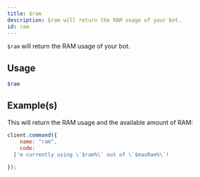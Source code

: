 ```yaml
---
title: $ram
description: $ram will return the RAM usage of your bot.
id: ram
---
```


`$ram` will return the RAM usage of your bot.

## Usage

```php
$ram
```

## Example(s)

This will return the RAM usage and the available amount of RAM:

```javascript
client.command({
    name: "ram",
    code: `
  I'm currently using \`$ram%\` out of \`$maxRam%\`!
  `
});
```
